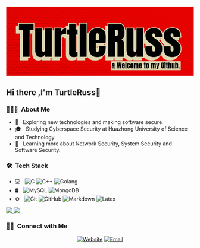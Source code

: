 ![](https://github.com/tttturtle-russ/tttturtle-russ/blob/main/img/img.png)
## Hi there ,I'm TurtleRuss👋
### 👨🏻‍💻 &nbsp;About Me 

- 🤔 &nbsp; Exploring new technologies and making software secure.
- 🎓 &nbsp; Studying Cyberspace Security at Huazhong University of Science and Technology.
- 🌱 &nbsp; Learning more about Network Security, System Security and Software Security.

### 🛠 &nbsp;Tech Stack
- 💻 &nbsp;
  ![C](https://img.shields.io/badge/-C-333333?style=flat&logo=C)
  ![C++](https://img.shields.io/badge/-C++-333333?style=flat&logo=C)
  ![Golang](https://img.shields.io/badge/-Golang-333333?style=flat&logo=Go&logoColor=276DC3)
- 🛢 &nbsp;
  ![MySQL](https://img.shields.io/badge/-MySQL-333333?style=flat&logo=mysql)
  ![MongoDB](https://img.shields.io/badge/-MongoDB-333333?style=flat&logo=mongodb)
- ⚙️ &nbsp;
  ![Git](https://img.shields.io/badge/-Git-333333?style=flat&logo=git)
  ![GitHub](https://img.shields.io/badge/-GitHub-333333?style=flat&logo=github)
  ![Markdown](https://img.shields.io/badge/-Markdown-333333?style=flat&logo=markdown)
  ![Latex](https://img.shields.io/badge/-Latex-333333?style=flat&logo=latex)


<a href="https://github.com/AVS1508">
  <img height="180em" src="https://github-readme-stats.vercel.app/api?username=tttturtle-russ&theme=buefy&show_icons=true" />
  <img height="180em" src="https://github-readme-stats.vercel.app/api/top-langs/?username=tttturtle-russ&theme=buefy&layout=compact" />
</a>


### 🤝🏻 &nbsp;Connect with Me 
<p align="center">
<a href="https://tttturtle-russ.github.io/"><img alt="Website" src="https://img.shields.io/badge/Website-tttturtle--russ.github.io-blue?style=flat-square&logo=google-chrome"></a>
<a href="mailto:tttturtleruss@gmail.edu"><img alt="Email" src="https://img.shields.io/badge/Email-tttturtleruss@gmail.com-blue?style=flat-square&logo=gmail"></a>
</p>
